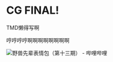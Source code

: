 # CG FINAL!

TMD懒得写啊

哼哼哼哼啊啊啊啊啊啊啊啊

<img src="https://th.bing.com/th/id/OIP.0MvHQFHZUFeRXw55C2lvegHaJ-?pid=ImgDet&rs=1" title="" alt="野兽先辈表情包（第十三期） - 哔哩哔哩" data-align="center">
